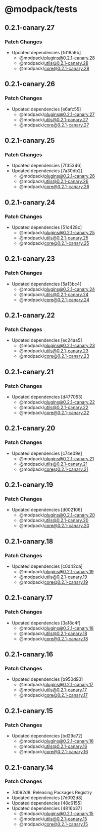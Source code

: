 # @modpack/tests

## 0.2.1-canary.27

### Patch Changes

- Updated dependencies [1d18a9b]
  - @modpack/plugins@0.2.1-canary.28
  - @modpack/utils@0.2.1-canary.28
  - @modpack/core@0.2.1-canary.28

## 0.2.1-canary.26

### Patch Changes

- Updated dependencies [e6afc55]
  - @modpack/plugins@0.2.1-canary.27
  - @modpack/utils@0.2.1-canary.27
  - @modpack/core@0.2.1-canary.27

## 0.2.1-canary.25

### Patch Changes

- Updated dependencies [7f35346]
- Updated dependencies [7a30db2]
  - @modpack/plugins@0.2.1-canary.26
  - @modpack/utils@0.2.1-canary.26
  - @modpack/core@0.2.1-canary.26

## 0.2.1-canary.24

### Patch Changes

- Updated dependencies [51d428c]
  - @modpack/plugins@0.2.1-canary.25
  - @modpack/utils@0.2.1-canary.25
  - @modpack/core@0.2.1-canary.25

## 0.2.1-canary.23

### Patch Changes

- Updated dependencies [5a13bc4]
  - @modpack/plugins@0.2.1-canary.24
  - @modpack/utils@0.2.1-canary.24
  - @modpack/core@0.2.1-canary.24

## 0.2.1-canary.22

### Patch Changes

- Updated dependencies [ec24aa5]
  - @modpack/plugins@0.2.1-canary.23
  - @modpack/utils@0.2.1-canary.23
  - @modpack/core@0.2.1-canary.23

## 0.2.1-canary.21

### Patch Changes

- Updated dependencies [d477053]
  - @modpack/plugins@0.2.1-canary.22
  - @modpack/utils@0.2.1-canary.22
  - @modpack/core@0.2.1-canary.22

## 0.2.1-canary.20

### Patch Changes

- Updated dependencies [c74e09e]
  - @modpack/plugins@0.2.1-canary.21
  - @modpack/utils@0.2.1-canary.21
  - @modpack/core@0.2.1-canary.21

## 0.2.1-canary.19

### Patch Changes

- Updated dependencies [d002106]
  - @modpack/plugins@0.2.1-canary.20
  - @modpack/utils@0.2.1-canary.20
  - @modpack/core@0.2.1-canary.20

## 0.2.1-canary.18

### Patch Changes

- Updated dependencies [c0d42da]
  - @modpack/plugins@0.2.1-canary.19
  - @modpack/utils@0.2.1-canary.19
  - @modpack/core@0.2.1-canary.19

## 0.2.1-canary.17

### Patch Changes

- Updated dependencies [3a18c4f]
  - @modpack/plugins@0.2.1-canary.18
  - @modpack/utils@0.2.1-canary.18
  - @modpack/core@0.2.1-canary.18

## 0.2.1-canary.16

### Patch Changes

- Updated dependencies [b950d93]
  - @modpack/plugins@0.2.1-canary.17
  - @modpack/utils@0.2.1-canary.17
  - @modpack/core@0.2.1-canary.17

## 0.2.1-canary.15

### Patch Changes

- Updated dependencies [bd29e72]
  - @modpack/plugins@0.2.1-canary.16
  - @modpack/utils@0.2.1-canary.16
  - @modpack/core@0.2.1-canary.16

## 0.2.1-canary.14

### Patch Changes

- 7d092d8: Releasing Packages Registry
- Updated dependencies [7d092d8]
- Updated dependencies [48c6155]
- Updated dependencies [4816b37]
  - @modpack/plugins@0.2.1-canary.15
  - @modpack/utils@0.2.1-canary.15
  - @modpack/core@0.2.1-canary.15
